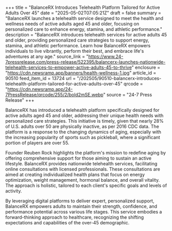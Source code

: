 +++
title = "BalanceRX Introduces Telehealth Platform Tailored for Active Adults Over 45"
date = "2025-05-02T07:05:21Z"
draft = false
summary = "BalanceRX launches a telehealth service designed to meet the health and wellness needs of active adults aged 45 and older, focusing on personalized care to enhance energy, stamina, and athletic performance."
description = "BalanceRX introduces telehealth services for active adults 45 and older, providing personalized care strategies to support energy, stamina, and athletic performance. Learn how BalanceRX empowers individuals to live vibrantly, perform their best, and embrace life's adventures at any age."
source_link = "https://www.24-7pressrelease.com/press-release/522395/balancerx-launches-nationwide-telehealth-services-to-empower-active-adults-45-to-thrive"
enclosure = "https://cdn.newsramp.app/banners/health-wellness-1.jpg"
article_id = 90510
feed_item_id = 13724
url = "/202505/90510-balancerx-introduces-telehealth-platform-tailored-for-active-adults-over-45"
qrcode = "https://cdn.newsramp.app/24-7PressRelease/qrcode/255/2/bold2mSE.webp"
source = "24-7 Press Release"
+++

<p>BalanceRX has introduced a telehealth platform specifically designed for active adults aged 45 and older, addressing their unique health needs with personalized care strategies. This initiative is timely, given that nearly 28% of U.S. adults over 50 are physically inactive, as per 2016 CDC data. The platform is a response to the changing dynamics of aging, especially with the increasing popularity of sports such as pickleball, where a significant portion of players are over 55.</p><p>Founder Reuben Rock highlights the platform's mission to redefine aging by offering comprehensive support for those aiming to sustain an active lifestyle. BalanceRX provides nationwide telehealth services, facilitating online consultations with licensed professionals. These consultations are aimed at creating individualized health plans that focus on energy optimization, weight management, hormonal balance, and overall vitality. The approach is holistic, tailored to each client's specific goals and levels of activity.</p><p>By leveraging digital platforms to deliver expert, personalized support, BalanceRX empowers adults to maintain their strength, confidence, and performance potential across various life stages. This service embodies a forward-thinking approach to healthcare, recognizing the shifting expectations and capabilities of the over-45 demographic.</p>
